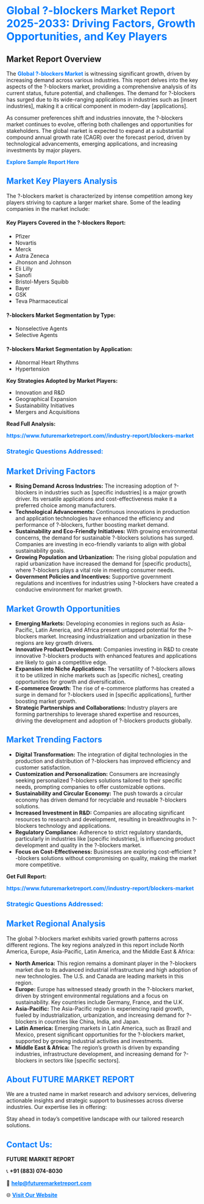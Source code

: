 <h1 style="color: #007BFF;">Global ?-blockers Market Report 2025-2033: Driving Factors, Growth Opportunities, and Key Players</h1>

<section id="overview">
<h2>Market Report Overview</h2>
<p>The <a href="https://www.futuremarketreport.com//industry-report/blockers-market" style="color: #007BFF; text-decoration: none;"><strong>Global ?-blockers Market</strong></a> is witnessing significant growth, driven by increasing demand across various industries. This report delves into the key aspects of the ?-blockers market, providing a comprehensive analysis of its current status, future potential, and challenges. The demand for ?-blockers has surged due to its wide-ranging applications in industries such as [insert industries], making it a critical component in modern-day [applications].</p>
<p>As consumer preferences shift and industries innovate, the ?-blockers market continues to evolve, offering both challenges and opportunities for stakeholders. The global market is expected to expand at a substantial compound annual growth rate (CAGR) over the forecast period, driven by technological advancements, emerging applications, and increasing investments by major players.</p>
</section>

<section id="overview">
<p><a href="https://www.futuremarketreport.com//request-sample/reportId=50101" style="color: #007BFF; text-decoration: none;"><strong>Explore Sample Report Here</strong></a></p>
</section>

<section id="key-players">
<h2 style="color: #007BFF;">Market Key Players Analysis</h2>
<p>The ?-blockers market is characterized by intense competition among key players striving to capture a larger market share. Some of the leading companies in the market include:</p>
<h4>Key Players Covered in the ?-blockers Report:</h4>
<ul><li>Pfizer</li><li>Novartis</li><li>Merck</li><li>Astra Zeneca</li><li>Jhonson and Johnson</li><li>Eli Lilly</li><li>Sanofi</li><li>Bristol-Myers Squibb</li><li>Bayer</li><li>GSK</li><li>Teva Pharmaceutical</li></ul>
<h4>?-blockers Market Segmentation by Type:</h4>
<ul><li>Nonselective Agents</li><li>Selective Agents</li></ul>

<h4>?-blockers Market Segmentation by Application:</h4>
<ul><li>Abnormal Heart Rhythms</li><li>Hypertension</li></ul>
<p><strong>Key Strategies Adopted by Market Players:</strong></p>
<ul>
<li>Innovation and R&D</li>
<li>Geographical Expansion</li>
<li>Sustainability Initiatives</li>
<li>Mergers and Acquisitions</li>
</ul>
</section>

<section>
<p><strong>Read Full Analysis: </strong></p><a href="https://www.futuremarketreport.com//industry-report/blockers-market" style="color: #007BFF; text-decoration: none;"><strong>https://www.futuremarketreport.com//industry-report/blockers-market</strong></a>
<h3 style="color: #007BFF;">Strategic Questions Addressed:</h3>
</section>

<section id="driving-factors">
<h2 style="color: #007BFF;">Market Driving Factors</h2>
<ul>
<li><strong>Rising Demand Across Industries:</strong> The increasing adoption of ?-blockers in industries such as [specific industries] is a major growth driver. Its versatile applications and cost-effectiveness make it a preferred choice among manufacturers.</li>
<li><strong>Technological Advancements:</strong> Continuous innovations in production and application technologies have enhanced the efficiency and performance of ?-blockers, further boosting market demand.</li>
<li><strong>Sustainability and Eco-Friendly Initiatives:</strong> With growing environmental concerns, the demand for sustainable ?-blockers solutions has surged. Companies are investing in eco-friendly variants to align with global sustainability goals.</li>
<li><strong>Growing Population and Urbanization:</strong> The rising global population and rapid urbanization have increased the demand for [specific products], where ?-blockers plays a vital role in meeting consumer needs.</li>
<li><strong>Government Policies and Incentives:</strong> Supportive government regulations and incentives for industries using ?-blockers have created a conducive environment for market growth.</li>
</ul>
</section>

<section id="growth-opportunities">
<h2 style="color: #007BFF;">Market Growth Opportunities</h2>
<ul>
<li><strong>Emerging Markets:</strong> Developing economies in regions such as Asia-Pacific, Latin America, and Africa present untapped potential for the ?-blockers market. Increasing industrialization and urbanization in these regions are key growth drivers.</li>
<li><strong>Innovative Product Development:</strong> Companies investing in R&D to create innovative ?-blockers products with enhanced features and applications are likely to gain a competitive edge.</li>
<li><strong>Expansion into Niche Applications:</strong> The versatility of ?-blockers allows it to be utilized in niche markets such as [specific niches], creating opportunities for growth and diversification.</li>
<li><strong>E-commerce Growth:</strong> The rise of e-commerce platforms has created a surge in demand for ?-blockers used in [specific applications], further boosting market growth.</li>
<li><strong>Strategic Partnerships and Collaborations:</strong> Industry players are forming partnerships to leverage shared expertise and resources, driving the development and adoption of ?-blockers products globally.</li>
</ul>
</section>

<section id="trending-factors">
<h2 style="color: #007BFF;">Market Trending Factors</h2>
<ul>
<li><strong>Digital Transformation:</strong> The integration of digital technologies in the production and distribution of ?-blockers has improved efficiency and customer satisfaction.</li>
<li><strong>Customization and Personalization:</strong> Consumers are increasingly seeking personalized ?-blockers solutions tailored to their specific needs, prompting companies to offer customizable options.</li>
<li><strong>Sustainability and Circular Economy:</strong> The push towards a circular economy has driven demand for recyclable and reusable ?-blockers solutions.</li>
<li><strong>Increased Investment in R&D:</strong> Companies are allocating significant resources to research and development, resulting in breakthroughs in ?-blockers technology and applications.</li>
<li><strong>Regulatory Compliance:</strong> Adherence to strict regulatory standards, particularly in industries like [specific industries], is influencing product development and quality in the ?-blockers market.</li>
<li><strong>Focus on Cost-Effectiveness:</strong> Businesses are exploring cost-efficient ?-blockers solutions without compromising on quality, making the market more competitive.</li>
</ul>
</section>

<section>
<p><strong>Get Full Report: </strong></p><a href="https://www.futuremarketreport.com//industry-report/blockers-market" style="color: #007BFF; text-decoration: none;"><strong>https://www.futuremarketreport.com//industry-report/blockers-market</strong></a>
<h3 style="color: #007BFF;">Strategic Questions Addressed:</h3>
</section>


<section id="regional-analysis">
<h2 style="color: #007BFF;">Market Regional Analysis</h2>
<p>The global ?-blockers market exhibits varied growth patterns across different regions. The key regions analyzed in this report include North America, Europe, Asia-Pacific, Latin America, and the Middle East & Africa:</p>
<ul>
<li><strong>North America:</strong> This region remains a dominant player in the ?-blockers market due to its advanced industrial infrastructure and high adoption of new technologies. The U.S. and Canada are leading markets in this region.</li>
<li><strong>Europe:</strong> Europe has witnessed steady growth in the ?-blockers market, driven by stringent environmental regulations and a focus on sustainability. Key countries include Germany, France, and the U.K.</li>
<li><strong>Asia-Pacific:</strong> The Asia-Pacific region is experiencing rapid growth, fueled by industrialization, urbanization, and increasing demand for ?-blockers in countries like China, India, and Japan.</li>
<li><strong>Latin America:</strong> Emerging markets in Latin America, such as Brazil and Mexico, present significant opportunities for the ?-blockers market, supported by growing industrial activities and investments.</li>
<li><strong>Middle East & Africa:</strong> The region’s growth is driven by expanding industries, infrastructure development, and increasing demand for ?-blockers in sectors like [specific sectors].</li>
</ul>
</section>

<footer>
<h2 style="color: #007BFF;">About FUTURE MARKET REPORT</h2>
<p>We are a trusted name in market research and advisory services, delivering actionable insights and strategic support to businesses across diverse industries. Our expertise lies in offering:</p>

<p>Stay ahead in today’s competitive landscape with our tailored research solutions.</p>

<h2 style="color: #007BFF;">Contact Us:</h2>
<p><strong>FUTURE MARKET REPORT</strong></p>
<p>📞 <strong>+91 (883) 074-8030</strong></p>
<p>📧 <strong><a href="mailto:help@futuremarketreport.com" style="color: #007BFF;">help@futuremarketreport.com</a></strong></p>
<p>🌐 <strong><a href="https://www.futuremarketreport.com/" style="color: #007BFF;">Visit Our Website</a></strong></p>
</footer>
